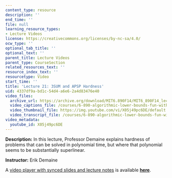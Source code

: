 ```yaml
---
content_type: resource
description: ''
end_time: ''
file: null
learning_resource_types:
- Lecture Videos
license: https://creativecommons.org/licenses/by-nc-sa/4.0/
ocw_type: ''
optional_tab_title: ''
optional_text: ''
parent_title: Lecture Videos
parent_type: CourseSection
related_resources_text: ''
resource_index_text: ''
resourcetype: Video
start_time: ''
title: 'Lecture 21: 3SUM and APSP Hardness'
uid: 4337df9a-bd1c-54d4-a6e6-2a4d83476e40
video_files:
  archive_url: https://archive.org/download/MIT6.890F14/MIT6_890F14_lec21_300k.mp4
  video_captions_file: /courses/6-890-algorithmic-lower-bounds-fun-with-hardness-proofs-fall-2014/0b5d5d25afc35344b17953ee3edebef3_X05j49pc6DE.vtt
  video_thumbnail_file: https://img.youtube.com/vi/X05j49pc6DE/default.jpg
  video_transcript_file: /courses/6-890-algorithmic-lower-bounds-fun-with-hardness-proofs-fall-2014/1cbb7e1eaf4641d9d4fdc4939b02a3f1_X05j49pc6DE.pdf
video_metadata:
  youtube_id: X05j49pc6DE
---
```


**Description:** In this lecture, Professor Demaine explains hardness of problems that can be solved in polynomial time, but where that polynomial seems to be substantially superlinear.

**Instructor:** Erik Demaine

A [video player with synced slides and lecture notes](http://courses.csail.mit.edu/6.890/fall14/lectures/L21.html) is available [**here**](http://courses.csail.mit.edu/6.890/fall14/lectures/L21.html).

